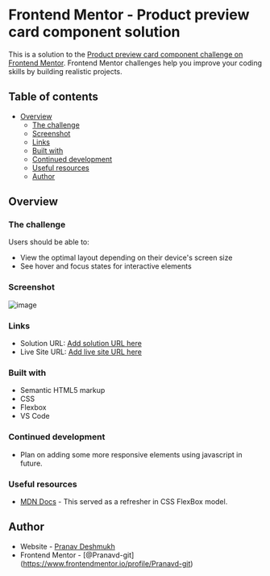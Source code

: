 # Frontend Mentor - Product preview card component solution

This is a solution to the [Product preview card component challenge on Frontend Mentor](https://www.frontendmentor.io/challenges/product-preview-card-component-GO7UmttRfa). Frontend Mentor challenges help you improve your coding skills by building realistic projects. 

## Table of contents

- [Overview](#overview)
  - [The challenge](#the-challenge)
  - [Screenshot](#screenshot)
  - [Links](#links)
  - [Built with](#built-with)
  - [Continued development](#continued-development)
  - [Useful resources](#useful-resources)
  - [Author](#author)

## Overview

### The challenge

Users should be able to:

- View the optimal layout depending on their device's screen size
- See hover and focus states for interactive elements

### Screenshot

![image](https://i.ibb.co/d6ykQX6/Fire-Shot-Capture-002-Frontend-Mentor-Product-preview-card-component-127-0-0-1.png?)


### Links

- Solution URL: [Add solution URL here](https://www.frontendmentor.io/solutions/product-preview-card-component-mCvyMLJ9zm)
- Live Site URL: [Add live site URL here](https://pranavd-git.github.io/Product-Preview-Card-Component-Frontend-Mentors/)

### Built with

- Semantic HTML5 markup
- CSS
- Flexbox
- VS Code

### Continued development

- Plan on adding some more responsive elements using javascript in future.

### Useful resources

- [MDN Docs](https://developer.mozilla.org/en-US/docs/Web/CSS/CSS_Flexible_Box_Layout/Aligning_Items_in_a_Flex_Container) - This served as a refresher in CSS FlexBox model.

## Author

- Website - [Pranav Deshmukh](https://github.com/Pranavd-git)
- Frontend Mentor - [@Pranavd-git] (https://www.frontendmentor.io/profile/Pranavd-git)

